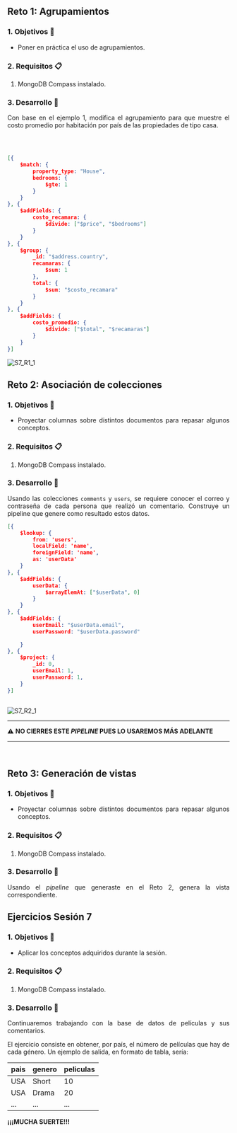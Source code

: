 
## Reto 1: Agrupamientos

<div style="text-align: justify;">

### 1. Objetivos :dart: 

- Poner en práctica el uso de agrupamientos.

### 2. Requisitos :clipboard:

1. MongoDB Compass instalado.

### 3. Desarrollo :rocket:

Con base en el ejemplo 1, modifica el agrupamiento para que muestre el costo promedio por habitación por país de las propiedades de tipo casa.

<br/>
	
```json

[{
    $match: {
        property_type: "House",
        bedrooms: {
            $gte: 1
        }
    }
}, {
    $addFields: {
        costo_recamara: {
            $divide: ["$price", "$bedrooms"]
        }
    }
}, {
    $group: {
        _id: "$address.country",
        recamaras: {
            $sum: 1
        },
        total: {
            $sum: "$costo_recamara"
        }
    }
}, {
    $addFields: {
        costo_promedio: {
            $divide: ["$total", "$recamaras"]
        }
    }
}]
```
	
![S7_R1_1](https://user-images.githubusercontent.com/35963381/120674118-11eed200-c494-11eb-9bf2-e3899099ba21.PNG)
	
## Reto 2: Asociación de colecciones

<div style="text-align: justify;">

### 1. Objetivos :dart: 

- Proyectar columnas sobre distintos documentos para repasar algunos conceptos.

### 2. Requisitos :clipboard:

1. MongoDB Compass instalado.

### 3. Desarrollo :rocket:

Usando las colecciones `comments` y `users`, se requiere conocer el correo y contraseña de cada persona que realizó un comentario. Construye un pipeline que genere como resultado estos datos.

```json
[{
    $lookup: {
        from: 'users',
        localField: 'name',
        foreignField: 'name',
        as: 'userData'
    }
}, {
    $addFields: {
        userData: {
            $arrayElemAt: ["$userData", 0]
        }
    }
}, {
    $addFields: {
        userEmail: "$userData.email",
        userPassword: "$userData.password"

    }
}, {
    $project: {
        _id: 0,
        userEmail: 1,
        userPassword: 1,
    }
}]
	
```
![S7_R2_1](https://user-images.githubusercontent.com/35963381/120700000-6785a780-c4b1-11eb-91da-f19e4fb7d782.PNG)

---

:warning: **NO CIERRES ESTE *PIPELINE* PUES LO USAREMOS MÁS ADELANTE**

---

<br/>

</div>
	
## Reto 3: Generación de vistas

<div style="text-align: justify;">

### 1. Objetivos :dart: 

- Proyectar columnas sobre distintos documentos para repasar algunos conceptos.

### 2. Requisitos :clipboard:

1. MongoDB Compass instalado.

### 3. Desarrollo :rocket:

Usando el *pipeline* que generaste en el Reto 2, genera la vista correspondiente.

	
## Ejercicios Sesión 7

<div style="text-align: justify;">

### 1. Objetivos :dart: 

- Aplicar los conceptos adquiridos durante la sesión.

### 2. Requisitos :clipboard:

1. MongoDB Compass instalado.

### 3. Desarrollo :rocket:

Continuaremos trabajando con la base de datos de películas y sus comentarios.

El ejercicio consiste en obtener, por país, el número de películas que hay de cada género. Un ejemplo de salida, en formato de tabla, sería:

| pais | genero | peliculas |
| ---- | ------ | --------- |
| USA  | Short  | 10        |
| USA  | Drama  | 20        |
| ...  | ...    | ...       |

**¡¡¡MUCHA SUERTE!!!**
